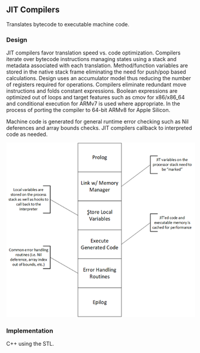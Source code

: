 ## JIT Compilers
Translates bytecode to executable machine code. 

### Design
JIT compilers favor translation speed vs. code optimization. Compilers iterate over bytecode instructions managing states using a stack and metadata associated with each translation. Method/function variables are stored in the native stack frame eliminating the need for push/pop based calculations. Design uses an accumulator model thus reducing the number of registers required for operations. Compilers eliminate redundant move instructions and folds constant expressions. Boolean expressions are optimized out of loops and target features such as cmov for x86/x86_64 and conditional execution for ARMv7 is used where appropriate. In the process of porting the compiler to 64-bit ARMv8 for Apple Silicon.

Machine code is generated for general runtime error checking such as Nil deferences and array bounds checks. JIT compilers callback to interpreted code as needed.

![alt text](../../../../images/jit_design.png "JIT Code Layout")

### Implementation
C++ using the STL.
